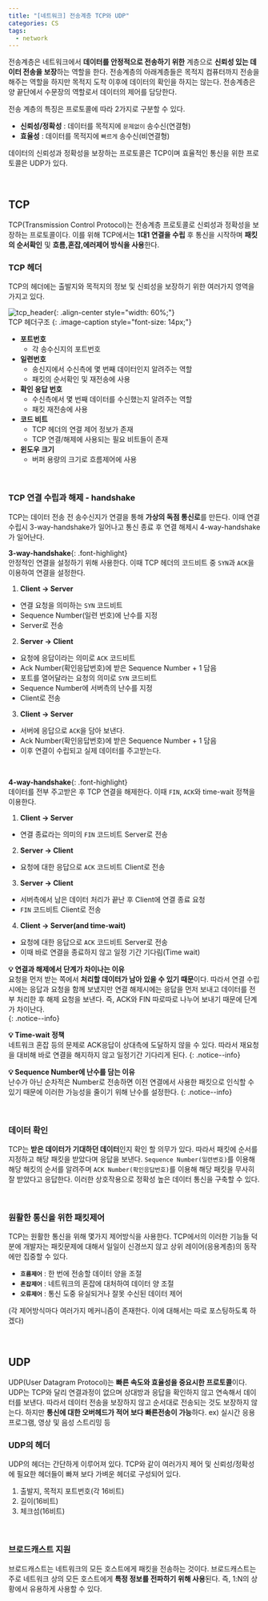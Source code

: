 ```yaml
---
title: "[네트워크] 전송계층 TCP와 UDP"
categories: CS
tags:
  - network
---  
```


전송계층은 네트워크에서 **데이터를 안정적으로 전송하기 위한** 계층으로 **신뢰성 있는 데이터 전송을 보장**하는 역할을 한다. 전송계층의 아래계층들은 목적지 컴퓨터까지 전송을 해주는 역할을 하지만 목적지 도착 이후에 데이터의 확인을 하지는 않는다. 전송계층은 양 끝단에서 수문장의 역할로서 데이터의 제어를 담당한다.  

전송 계층의 특징은 프로토콜에 따라 2가지로 구분할 수 있다.  
- **신뢰성/정확성** : 데이터를 목적지에 `문제없이` 송수신(연결형)
- **효율성** : 데이터를 목적지에 `빠르게` 송수신(비연결형)  

데이터의 신뢰성과 정확성을 보장하는 프로토콜은 TCP이며 효율적인 통신을 위한 프로토콜은 UDP가 있다.  

<br />  

## TCP
TCP(Transmission Control Protocol)는 전송계층 프로토콜로 신뢰성과 정확성을 보장하는 프로토콜이다. 이를 위해 TCP에서는 **1대1 연결을 수립** 후 통신을 시작하며 **패킷의 순서확인** 및 **흐름,혼잡,에러제어 방식을 사용**한다.  


### TCP 헤더
TCP의 헤더에는 출발지와 목적지의 정보 및 신뢰성을 보장하기 위한 여러가지 영역을 가지고 있다.

![tcp_header](https://user-images.githubusercontent.com/52196792/226360175-16f3675f-292c-46df-99a7-33f8dae91a76.png){: .align-center style="width: 60%;"}  
TCP 헤더구조
{: .image-caption style="font-size: 14px;"}  

- **포트번호**
  - 각 송수신지의 포트번호
- **일련번호**  
  - 송신지에서 수신측에 몇 번째 데이터인지 알려주는 역할  
  - 패킷의 순서확인 및 재전송에 사용
- **확인 응답 번호**  
  - 수신측에서 몇 번째 데이터를 수신했는지 알려주는 역할  
  - 패킷 재전송에 사용
- **코드 비트**
  - TCP 헤더의 연결 제어 정보가 존재
  - TCP 연결/해제에 사용되는 필요 비트들이 존재
- **윈도우 크기**  
  - 버퍼 용량의 크기로 흐름제어에 사용  

<br />  

### TCP 연결 수립과 해제 - handshake
TCP는 데이터 전송 전 송수신지가 연결을 통해 **가상의 독점 통신로**를 만든다. 이때 연결 수립시 3-way-handshake가 일어나고 통신 종료 후 연결 해제시 4-way-handshake가 일어난다.  

**3-way-handshake**{: .font-highlight}  
안정적인 연결을 설정하기 위해 사용한다. 이때 TCP 헤더의 코드비트 중 `SYN`과 `ACK`을 이용하여 연결을 설정한다.
1. **Client -> Server**  
  - 연결 요청을 의미하는 `SYN` 코드비트
  - Sequence Number(일련 번호)에 난수를 지정
  - Server로 전송
2. **Server -> Client**  
  - 요청에 응답이라는 의미로 `ACK` 코드비트
  - Ack Number(확인응답번호)에 받은 Sequence Number + 1 담음
  - 포트를 열어달라는 요청의 의미로 `SYN` 코드비트
  - Sequence Number에 서버측의 난수를 지정
  - Client로 전송
3. **Client -> Server**
  - 서버에 응답으로 `ACK`을 담아 보낸다.
  - Ack Number(확인응답번호)에 받은 Sequence Number + 1 담음
  - 이후 연결이 수립되고 실제 데이터를 주고받는다.  
<br />  

**4-way-handshake**{: .font-highlight}  
데이터를 전부 주고받은 후 TCP 연결을 해제한다. 이때 `FIN`, `ACK`와 time-wait 정책을 이용한다.
1. **Client -> Server**
  - 연결 종료라는 의미의 `FIN` 코드비트 Server로 전송
2. **Server -> Client**
  - 요청에 대한 응답으로 `ACK` 코드비트 Client로 전송
3. **Server -> Client**
  - 서버측에서 남은 데이터 처리가 끝난 후 Client에 연결 종료 요청
  - `FIN` 코드비트 Client로 전송
4. **Client -> Server(and time-wait)**
  - 요청에 대한 응답으로 `ACK` 코드비트 Server로 전송
  - 이때 바로 연결을 종료하지 않고 일정 기간 기다림(Time wait)  

**💡 연결과 해제에서 단계가 차이나는 이유**  
요청을 먼저 받는 쪽에서 **처리할 데이터가 남아 있을 수 있기 때문**이다. 따라서 연결 수립 시에는 응답과 요청을 함께 보냈지만 연결 해제시에는 응답을 먼저 보내고 데이터를 전부 처리한 후 해제 요청을 보낸다. 즉, ACK와 FIN 따로따로 나누어 보내기 때문에 단계가 차이난다.  
{: .notice--info}  

**💡 Time-wait 정책**  
네트워크 혼잡 등의 문제로 ACK응답이 상대측에 도달하지 않을 수 있다. 따라서 재요청을 대비해 바로 연결을 해지하지 않고 일정기간 기다리게 된다.
{: .notice--info}  

**💡 Sequence Number에 난수를 담는 이유**  
난수가 아닌 순차적은 Number로 전송하면 이전 연결에서 사용한 패킷으로 인식할 수 있기 때문에 이러한 가능성을 줄이기 위해 난수를 설정한다.
{: .notice--info}  

<br />  

### 데이터 확인
TCP는 **받은 데이터가 기대하던 데이터**인지 확인 할 의무가 있다. 따라서 패킷에 순서를 지정하고 해당 패킷을 받았다며 응답을 보낸다. `Sequence Number(일련변호)`를 이용해 해당 해킷의 순서를 알려주며 `ACK Number(확인응답번호)`를 이용해 해당 패킷을 무사히 잘 받았다고 응답한다. 이러한 상호작용으로 정확성 높은 데이터 통신을 구축할 수 있다.  

<br />  

### 원활한 통신을 위한 패킷제어  
TCP는 원활한 통신을 위해 몇가지 제어방식을 사용한다. TCP에서의 이러한 기능들 덕분에 개발자는 패킷문제에 대해서 일일이 신경쓰지 않고 상위 레이어(응용계층)의 동작에만 집중할 수 있다. 
- **`흐름제어`** : 한 번에 전송할 데이터 양을 조절
- **`혼잡제어`** : 네트워크의 혼잡에 대처하여 데이터 양 조절
- **`오류제어`** : 통신 도중 유실되거나 잘못 수신된 데이터 제어  

(각 제어방식마다 여러가지 메커니즘이 존재한다. 이에 대해서는 따로 포스팅하도록 하겠다)  

<br />  

## UDP
UDP(User Datagram Protocol)는 **빠른 속도와 효율성을 중요시한 프로토콜**이다. UDP는 TCP와 달리 연결과정이 없으며 상대방과 응답을 확인하지 않고 연속해서 데이터를 보낸다. 따라서 데이터 전송을 보장하지 않고 순서대로 전송되는 것도 보장하지 않는다. 하지만 **통신에 대한 오버헤드가 적어 보다 빠른전송이 가능**하다. ex) 실시간 응용 프로그램, 영상 및 음성 스트리밍 등 

### UDP의 헤더  
UDP의 헤더는 간단하게 이루어져 있다. TCP와 같이 여러가지 제어 및 신뢰성/정확성에 필요한 헤더들이 빠져 보다 가벼운 헤더로 구성되어 있다.  
1. 출발지, 목적지 포트번호(각 16비트)
2. 길이(16비트)
3. 체크섬(16비트)  

<br />  

### 브로드캐스트 지원  
브로드캐스트는 네트워크의 모든 호스트에게 패킷을 전송하는 것이다. 브로드캐스트는 주로 네트워크 상의 모든 호스트에게 **특정 정보를 전파하기 위해 사용**된다. 즉, 1:N의 상황에서 유용하게 사용할 수 있다.  